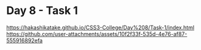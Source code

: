 # Day 8 - Task 1

https://hakashikatake.github.io/CSS3-College/Day%208/Task-1/index.html
https://github.com/user-attachments/assets/10f2f33f-535d-4e76-af87-555916892efa


